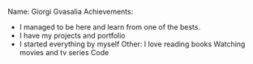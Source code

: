 Name: Giorgi Gvasalia
Achievements:

- I managed to be here and learn from one of the bests.
- I have my projects and portfolio
- I started everything by myself
  Other:
  I love reading books
  Watching movies and tv series
  Code
